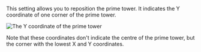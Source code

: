 This setting allows you to reposition the prime tower. It indicates the Y coordinate of one corner of the prime tower.

![The Y coordinate of the prime tower](prime_tower.svg)

Note that these coordinates don't indicate the centre of the prime tower, but the corner with the lowest X and Y coordinates.